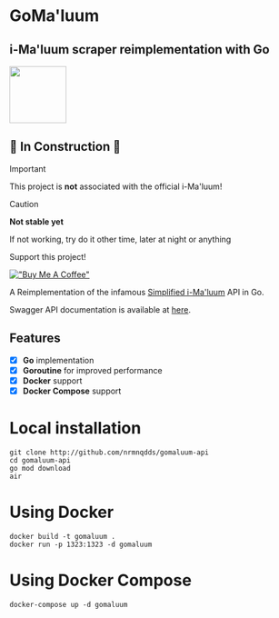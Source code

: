 GoMa'luum
=========

i-Ma'luum scraper reimplementation with Go
------------------------------------------

<img src="https://github.com/nrmnqdds/simplified-imaluum/assets/65181897/2ad4fedc-1018-4779-b94a-5aae6f2944a3" width=100 />

🚧 **In Construction** 🚧
-------------------------

> [!IMPORTANT]
> This project is **not** associated with the official i-Ma'luum!

> [!CAUTION]
> **Not stable yet**
>
> If not working, try do it other time, later at night or anything

Support this project!

[!["Buy Me A Coffee"](https://www.buymeacoffee.com/assets/img/custom_images/orange_img.png)](https://www.buymeacoffee.com/gbraad)

<!--A backend REST API for my infamous [Simplified i-Ma'luum](https://github.com/nrmnqdds/simplified-imaluum). Aims to improvise the performance of the scraper as Next.js server actions didn't do well in bulk parallel fetching.-->

A Reimplementation of the infamous [Simplified i-Ma'luum](https://imaluum.nrmnqdds.com) API in Go.

Swagger API documentation is available at [here](https://api.imaluum.nrmnqdds.com/swagger/index.html).

Features
--------

-	[x] **Go** implementation
-	[x] **Goroutine** for improved performance
-	[x] **Docker** support
-	[x] **Docker Compose** support

Local installation
==================

```
git clone http://github.com/nrmnqdds/gomaluum-api
cd gomaluum-api
go mod download
air
```

Using Docker
============

```
docker build -t gomaluum .
docker run -p 1323:1323 -d gomaluum
```

Using Docker Compose
====================

```
docker-compose up -d gomaluum
```
